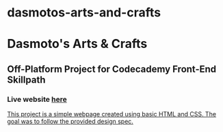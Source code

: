 # dasmotos-arts-and-crafts

<h1>Dasmoto's Arts & Crafts</h1>
<h2>Off-Platform Project for Codecademy Front-End Skillpath</h2>
<h3>Live website <a href= "https://mariana-jsb.github.io/dasmotos-arts-and-crafts/">here</h3>
<p>This project is a simple webpage created using basic HTML and CSS. The goal was to follow the provided <a href= "https://content.codecademy.com/courses/freelance-1/unit-2/dasmotos-arts_redline.jpg">design spec.</p>
